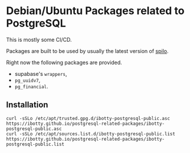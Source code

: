# Debian/Ubuntu Packages related to PostgreSQL

This is mostly some CI/CD.

Packages are built to be used by usually the latest version of [spilo](https://github.com/zalando/spilo).

Right now the following packages are provided.
 * supabase's `wrappers`,
 * `pg_uuidv7`,
 * `pg_financial`.

## Installation
```
curl -sSLo /etc/apt/trusted.gpg.d/ibotty-postgresql-public.asc https://ibotty.github.io/postgresql-related-packages/ibotty-postgresql-public.asc
curl -sSLo /etc/apt/sources.list.d/ibotty-postgresql-public.list https://ibotty.github.io/postgresql-related-packages/ibotty-postgresql-public.list
```

